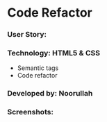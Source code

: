 # Code Refactor

### User Story:

### Technology: HTML5 & CSS
* Semantic tags
* Code refactor


### Developed by: Noorullah


### Screenshots:



